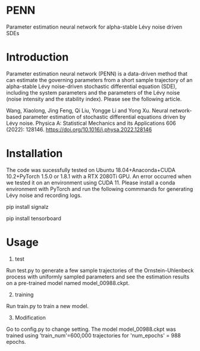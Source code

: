 # PENN
Parameter estimation neural network for alpha-stable Lévy noise driven SDEs

# Introduction

Parameter estimation neural network (PENN) is a data-driven method that can estimate the governing parameters from a short sample trajectory of an alpha-stable Lévy noise-driven stochastic differential equation (SDE), including the system parameters and the parameters of the Lévy noise (noise intensity and the stability index). Please see the following article.

Wang, Xiaolong, Jing Feng, Qi Liu, Yongge Li and Yong Xu. Neural network-based parameter estimation of stochastic differential equations driven by Lévy noise. Physica A: Statistical Mechanics and its Applications 606 (2022): 128146. https://doi.org/10.1016/j.physa.2022.128146

# Installation

The code was sucessfully tested on Ubuntu 18.04+Anaconda+CUDA 10.2+PyTorch 1.5.0 or 1.8.1 with a RTX 2080Ti GPU. An error occurred when we tested it on an environment using CUDA 11. Please install a conda environment with PyTorch and run the following commmands for generating Lévy noise and recording logs. 

pip install signalz 

pip install tensorboard

# Usage

1. test

Run test.py to generate a few sample trajectories of the Ornstein-Uhlenbeck process with uniformly sampled parameters and see the estimation results on a pre-trained model named model_00988.ckpt.

2. training

Run train.py to train a new model.

3. Modification

Go to config.py to change setting. The model model_00988.ckpt was trained using 'train_num'=600,000 trajectories for 'num_epochs' = 988 epochs.

